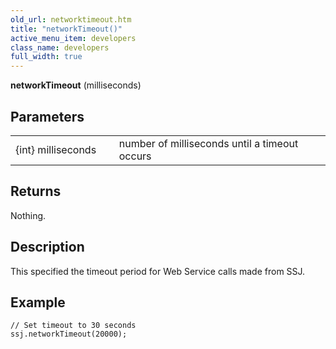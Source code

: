 ```yaml
---
old_url: networktimeout.htm
title: "networkTimeout()"
active_menu_item: developers
class_name: developers
full_width: true
---
```



**networkTimeout** (milliseconds)

## Parameters

<table>
<tr>
<td width="186">
{int} milliseconds

</td>
<td width="11">
</td>
<td width="683">
number of milliseconds until a timeout occurs

</td>
</tr>
</table>

## Returns

Nothing.

## Description

This specified the timeout period for Web Service calls made from SSJ.

## Example

    // Set timeout to 30 seconds
    ssj.networkTimeout(20000);
     
     
   

